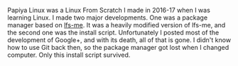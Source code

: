 Papiya Linux was a Linux From Scratch I made in 2016-17 when I was learning Linux. I made two major developments. One was a package manager based on [lfs-me](https://github.com/FSMaxB/lfs-me). It was a heavily modified version of lfs-me, and the second one was the install script. Unfortunately I posted most of the development of Google+, and with its death, all of that is gone. I didn't know how to use Git back then, so the package manager got lost when I changed computer. Only this install script survived.
